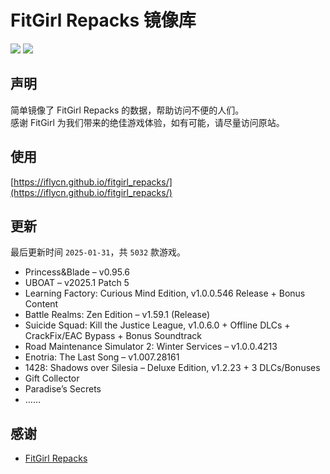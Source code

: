 ﻿# FitGirl Repacks 镜像库
![](https://img.shields.io/badge/ci-passing-brightgreen.svg?logo=github)
![](https://img.shields.io/badge/license-MIT-brightgreen.svg)

## 声明
简单镜像了 FitGirl Repacks 的数据，帮助访问不便的人们。  
感谢 FitGirl 为我们带来的绝佳游戏体验，如有可能，请尽量访问原站。

## 使用
[https://iflycn.github.io/fitgirl_repacks/](https://iflycn.github.io/fitgirl_repacks/)

## 更新
最后更新时间 `2025-01-31`，共 `5032` 款游戏。
- Princess&Blade – v0.95.6
- UBOAT – v2025.1 Patch 5
- Learning Factory: Curious Mind Edition, v1.0.0.546 Release + Bonus Content
- Battle Realms: Zen Edition – v1.59.1 (Release)
- Suicide Squad: Kill the Justice League, v1.0.6.0 + Offline DLCs + CrackFix/EAC Bypass + Bonus Soundtrack
- Road Maintenance Simulator 2: Winter Services – v1.0.0.4213
- Enotria: The Last Song – v1.007.28161
- 1428: Shadows over Silesia – Deluxe Edition, v1.2.23 + 3 DLCs/Bonuses
- Gift Collector
- Paradise’s Secrets
- ……

## 感谢
- [FitGirl Repacks](https://fitgirl-repacks.site/)
